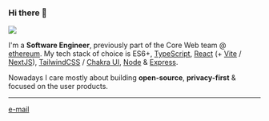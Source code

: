 ### Hi there 👋

![](https://github-readme-stats.vercel.app/api?username=nhsz&show_icons=true&count_private=true)

I'm a **Software Engineer**, previously part of the Core Web team @ [ethereum](https://github.com/ethereum). My tech stack of choice is ES6+, [TypeScript](https://github.com/microsoft/TypeScript), [React](https://github.com/facebook/react) (+ [Vite](https://github.com/vitejs/vite) / [NextJS](https://github.com/vercel/next.js/)), [TailwindCSS](https://github.com/tailwindlabs/tailwindcss) / [Chakra UI](https://github.com/chakra-ui/chakra-ui), [Node](https://github.com/nodejs/node) & [Express](https://github.com/expressjs/express).

Nowadays I care mostly about building **open-source**, **privacy-first** & focused on the user products.

---

[e-mail](mailto:nh.quiroz@gmail.com/)
